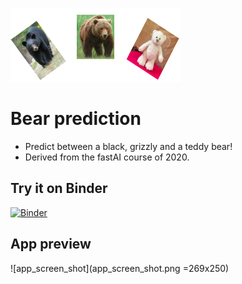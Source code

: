![bear_types](comb_bears.png)
# Bear prediction
- Predict between a black, grizzly and a teddy bear!
- Derived from the fastAI course of 2020.

## Try it on Binder
[![Binder](https://mybinder.org/badge_logo.svg)](https://mybinder.org/v2/gh/samiit/bear_prediction/HEAD?urlpath=%2Fvoila%2Frender%2F02_production_deployment.ipynb)

## App preview
![app_screen_shot](app_screen_shot.png =269x250)
<!---(https://mybinder.org/v2/gh/samiit/bear_prediction/HEAD?urlpath=%2Fvoila%2Frender%2F02_production_deployment.ipynb) --->
